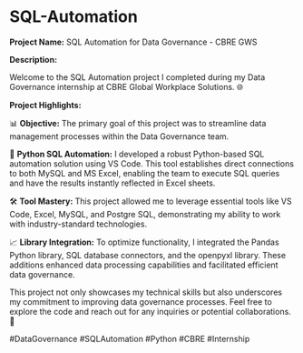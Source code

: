 # SQL-Automation
**Project Name:** SQL Automation for Data Governance - CBRE GWS

**Description:**

Welcome to the SQL Automation project I completed during my Data Governance internship at CBRE Global Workplace Solutions. 🌐

**Project Highlights:**

📊 **Objective:** The primary goal of this project was to streamline data management processes within the Data Governance team.

🐍 **Python SQL Automation:** I developed a robust Python-based SQL automation solution using VS Code. This tool establishes direct connections to both MySQL and MS Excel, enabling the team to execute SQL queries and have the results instantly reflected in Excel sheets.

🛠️ **Tool Mastery:** This project allowed me to leverage essential tools like VS Code, Excel, MySQL, and Postgre SQL, demonstrating my ability to work with industry-standard technologies.

📈 **Library Integration:** To optimize functionality, I integrated the Pandas Python library, SQL database connectors, and the openpyxl library. These additions enhanced data processing capabilities and facilitated efficient data governance.

This project not only showcases my technical skills but also underscores my commitment to improving data governance processes. Feel free to explore the code and reach out for any inquiries or potential collaborations. 🚀

#DataGovernance #SQLAutomation #Python #CBRE #Internship
